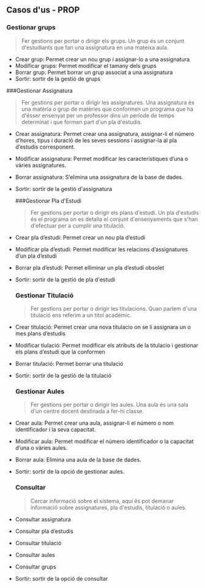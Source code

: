 ## Casos d'us - PROP 

### Gestionar grups

> Fer gestions per portar o dirigir els grups. Un grup és un conjunt d'estudiants que fan una assignatura en una mateixa aula.

- Crear grup: Permet crear un nou grup i assignar-lo a una assignatura
- Modificar grups: Permet modificar el tamany dels grups
- Borrar grup: Permet borrar un grup associat a una assignatura
- Sortir: sortir de la gestió de grups

###Gestionar Assignatura

> Fer gestions per portar o dirigir les assignatures. Una assignatura és una matèria o grup de matèries que conformen un programa que ha d'ésser ensenyat per un professor dins un període de temps determinat i que formen part d'un pla d'estudis. 

- Crear assignatura: Permet crear una assignatura, assignar-li el número d’hores, tipus i duració de les seves sessions i assignar-la al pla d’estudis corresponent.

- Modificar assignatura: Permet modificar les característiques d’una o vàries assignatures.

- Borrar assignatura: S’elimina una assignatura de la base de dades.

- Sortir: sortir de la gestió d'assignatura

  ###Gestionar Pla d'Estudi

  > Fer gestions per portar o dirigir els plans d'estudi. Un pla d'estudis és el programa on es detalla el conjunt d'ensenyaments que s'han d'efectuar per a cumplir una titulació.

-  Crear pla d’estudi: Permet crear un nou pla d’estudi

- Modificar pla d’estudi: Permet modificar les relacions d’assignatures d’un pla d’estudi

- Borrar pla d’estudi: Permet elliminar un pla d’estudi obsolet

- Sortir: sortir de la gestió de pla d'estudi 

  ### Gestionar Titulació 

  > Fer gestions per portar o dirigir les titulacions. Quan parlem d'una titulació ens referim a un titol acadèmic.

- Crear titulació: Permet crear una nova titulacio on se li assignara un o mes plans d’estudis

- Modificar tiulació: Permet modificar els atributs de la titulacio i gestionar els plans d’estudi que la conformen

- Borrar titulació: Permet borrar una titulació

- Sortir: sortir de la gestió de la titulació

  ### Gestionar Aules

  > Fer gestions per portar o dirigir les aules. Una aula és una sala d'un centre docent destinada a fer-hi classe.

- Crear aula: Permet crear una aula, assignar-li el número o nom identificador i la seva capacitat.

-  Modificar aula: Permet modificar el número identificador o la capacitat d’una o vàries aules.

- Borrar aula: Elimina una aula de la base de dades.

- Sortir: sortir de la opció de gestionar aules.

  ### Consultar

  > Cercar informació sobre el sistema, aquí és pot demanar informació sobre assignatures, pla d'estudis, titulació o aules.

- Consultar assignatura

- Consultar pla d’estudis

- Consultar titulació

- Consultar aules

- Consultar grups

- Sortir: sortir  de la opció de consultar 		 
